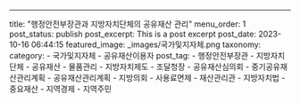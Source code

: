 ---
title: "행정안전부장관과 지방자치단체의 공유재산 관리"
menu_order: 1
post_status: publish
post_excerpt: This is a post excerpt
post_date: 2023-10-16 06:44:15
featured_image: _images/국가및지자체.png
taxonomy:
    category:
        - 국가및지자체
        - 공유재산이용자
    post_tag:
        - 행정안전부장관
        -  지방자치단체
        -  공유재산
        -  물품관리
        -  지방자치제도
        -  조달청장
        -  공유재산심의회
        -  중기공유재산관리계획
        -  공유재산관리계획
        -  지방의회
        -  사용료면제
        -  재산관리관
        -  지방자치법
        -  중요재산
        -  지역경제
        -  지역주민
